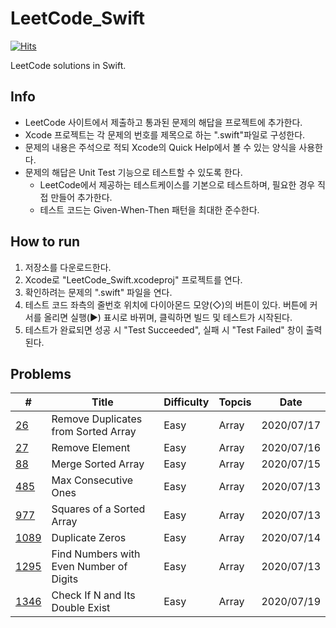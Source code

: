 # LeetCode_Swift

[![Hits](https://hits.seeyoufarm.com/api/count/incr/badge.svg?url=https%3A%2F%2Fgithub.com%2FKyungminLeeDev%2FLeetCode_Swift)](https://hits.seeyoufarm.com)

LeetCode solutions in Swift.



## Info

- LeetCode 사이트에서 제출하고 통과된 문제의 해답을 프로젝트에 추가한다.
- Xcode 프로젝트는 각 문제의 번호를 제목으로 하는 ".swift"파일로 구성한다.
- 문제의 내용은 주석으로 적되 Xcode의 Quick Help에서 볼 수 있는 양식을 사용한다.
- 문제의 해답은 Unit Test 기능으로 테스트할 수 있도록 한다.
    - LeetCode에서 제공하는 테스트케이스를 기본으로 테스트하며, 필요한 경우 직접 만들어 추가한다.
    - 테스트 코드는 Given-When-Then 패턴을 최대한 준수한다.



## How to run

1. 저장소를 다운로드한다.
2. Xcode로 "LeetCode_Swift.xcodeproj" 프로젝트를 연다.
3. 확인하려는 문제의 ".swift" 파일을 연다.
4. 테스트 코드 좌측의 줄번호 위치에 다이아몬드 모양(◇)의 버튼이 있다. 버튼에 커서를 올리면 실행(▶) 표시로 바뀌며, 클릭하면 빌드 및 테스트가 시작된다.
5. 테스트가 완료되면 성공 시 "Test Succeeded", 실패 시 "Test Failed" 창이 출력된다.



## Problems

| #    | Title                  | Difficulty | Topcis | Date       |
| ---- | -----------------------| ---------- | ------ | ---------- |
| [26](https://github.com/KyungminLeeDev/LeetCode_Swift/blob/master/SolutionTests/26.swift) | Remove Duplicates from Sorted Array | Easy | Array | 2020/07/17 |
| [27](https://github.com/KyungminLeeDev/LeetCode_Swift/blob/master/SolutionTests/27.swift) | Remove Element | Easy | Array | 2020/07/16 |
| [88](https://github.com/KyungminLeeDev/LeetCode_Swift/blob/master/SolutionTests/88.swift) | Merge Sorted Array | Easy | Array | 2020/07/15 |
| [485](https://github.com/KyungminLeeDev/LeetCode_Swift/blob/master/SolutionTests/485.swift) | Max Consecutive Ones | Easy | Array | 2020/07/13 |
| [977](https://github.com/KyungminLeeDev/LeetCode_Swift/blob/master/SolutionTests/977.swift) | Squares of a Sorted Array | Easy | Array | 2020/07/13 |
| [1089](https://github.com/KyungminLeeDev/LeetCode_Swift/blob/master/SolutionTests/1089.swift) | Duplicate Zeros | Easy | Array  | 2020/07/14 |
| [1295](https://github.com/KyungminLeeDev/LeetCode_Swift/blob/master/SolutionTests/1295.swift) | Find Numbers with Even Number of Digits | Easy | Array | 2020/07/13 |
| [1346](https://github.com/KyungminLeeDev/LeetCode_Swift/blob/master/SolutionTests/1346.swift) | Check If N and Its Double Exist | Easy | Array | 2020/07/19 |
